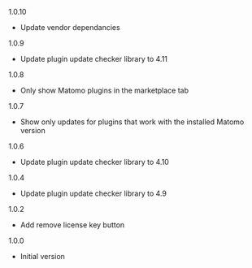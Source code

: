 1.0.10
- Update vendor dependancies

1.0.9
- Update plugin update checker library to 4.11

1.0.8
- Only show Matomo plugins in the marketplace tab

1.0.7
- Show only updates for plugins that work with the installed Matomo version

1.0.6
- Update plugin update checker library to 4.10

1.0.4
- Update plugin update checker library to 4.9

1.0.2
- Add remove license key button

1.0.0
- Initial version